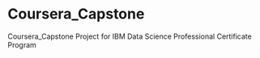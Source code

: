 # Coursera_Capstone
Coursera_Capstone Project for IBM Data Science Professional Certificate Program
